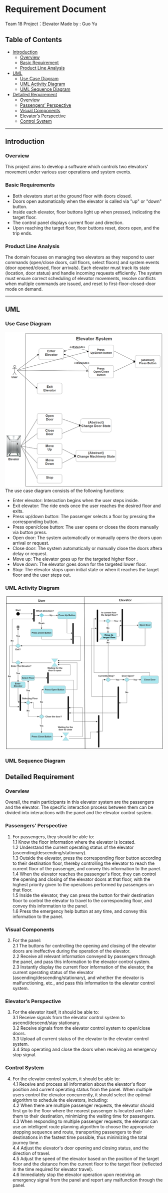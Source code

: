 # Requirement Document

Team 18 Project：Elevator
Made by : Guo Yu

## Table of Contents
- [Introduction](#introduction)
  - [Overview](#overview)
  - [Basic Requirement](#basic-requirement)
  - [Product Line Analysis](#product-line-analysis)
- [UML](#uml)
  - [Use Case Diagram](#use-case-diagram)
  - [UML Activity Diagram](#uml-activity-diagram)
  - [UML Sequence Diagram](#uml-sequence-diagram)
- [Detailed Requirement](#detailed-requirement)
  - [Overview](#overview)
  - [Passengers’ Perspective](#passengers-perspective)
  - [Visual Components](#visual-components)
  - [Elevator’s Perspective](#elevators-perspective)
  - [Control System](#control-system)

---

## Introduction

### Overview
This project aims to develop a software which controls two elevators' movement under various user operations and system events. 

### Basic Requirements
- Both elevators start at the ground floor with doors closed.  
- Doors open automatically when the elevator is called via "up" or "down" button.  
- Inside each elevator, floor buttons light up when pressed, indicating the target floor.  
- The control panel displays current floor and direction.  
- Upon reaching the target floor, floor buttons reset, doors open, and the trip ends.  

### Product Line Analysis
The domain focuses on managing two elevators as they respond to user commands (open/close doors, call floors, select floors) and system events (door opened/closed, floor arrivals). Each elevator must track its state (location, door status) and handle incoming requests efficiently. The system must ensure correct scheduling of elevator movements, resolve conflicts when multiple commands are issued, and reset to first-floor-closed-door mode on demand.

---

## UML 

### Use Case Diagram
![UCD](./imgs/use_case_dia.png)
The use case diagram consists of the following functions:
- Enter elevator: Interaction begins when the user steps inside.
- Exit elevator: The ride ends once the user reaches the desired floor and exits.
- Press up/down button: The passenger selects a floor by pressing the corresponding button.
- Press open/close button: The user opens or closes the doors manually via button press.
- Open door: The system automatically or manually opens the doors upon arrival or request.
- Close door: The system automatically or manually close the doors aftera delay or request.
- Move up: The elevator goes up for the targeted higher floor .
- Move down: The elevator goes down for the targeted lower floor.
- Stop: The elevator stops upon initial state or when it reaches the target floor and the user steps out.

### UML Activity Diagram
![UAD](./imgs/activity.png)

### UML Sequence Diagram



## Detailed Requirement

### Overview
Overall, the main participants in this elevator system are the passengers and the elevator. The specific interaction process between them can be divided into interactions with the panel and the elevator control system.

### Passengers’ Perspective
1. For passengers, they should be able to:  
   1.1 Know the floor information where the elevator is located.  
   1.2 Understand the current operating status of the elevator (ascending/descending/stationary).  
   1.3 Outside the elevator, press the corresponding floor button according to their destination floor, thereby controlling the elevator to reach the current floor of the passenger, and convey this information to the panel.  
   1.4 When the elevator reaches the passenger's floor, they can control the opening and closing of the elevator doors at that floor, with the highest priority given to the operations performed by passengers on that floor.  
   1.5 Inside the elevator, they can press the button for their destination floor to control the elevator to travel to the corresponding floor, and convey this information to the panel.  
   1.6 Press the emergency help button at any time, and convey this information to the panel.

### Visual Components
2. For the panel:  
   2.1 The buttons for controlling the opening and closing of the elevator doors are ineffective during the operation of the elevator.  
   2.2 Receive all relevant information conveyed by passengers through the panel, and pass this information to the elevator control system.  
   2.3 Instantly display the current floor information of the elevator, the current operating status of the elevator (ascending/descending/stationary), and whether the elevator is malfunctioning, etc., and pass this information to the elevator control system.

### Elevator’s Perspective
3. For the elevator itself, it should be able to:  
   3.1 Receive signals from the elevator control system to ascend/descend/stay stationary.  
   3.2 Receive signals from the elevator control system to open/close doors.  
   3.3 Upload all current status of the elevator to the elevator control system.  
   3.4 Stop operating and close the doors when receiving an emergency stop signal.

### Control System
4. For the elevator control system, it should be able to:  
   4.1 Receive and process all information about the elevator's floor position and current operating status from the panel. When multiple users control the elevator concurrently, it should select the optimal algorithm to schedule the elevators, including:  
   4.2 When there are multiple passenger requests, the elevator should first go to the floor where the nearest passenger is located and take them to their destination, minimizing the waiting time for passengers.  
   4.3 When responding to multiple passenger requests, the elevator can use an intelligent route planning algorithm to choose the appropriate stopping sequence and route, transporting passengers to their destinations in the fastest time possible, thus minimizing the total journey time.  
   4.4 Adjust the elevator's door opening and closing status, and the direction of travel.  
   4.5 Adjust the speed of the elevator based on the position of the target floor and the distance from the current floor to the target floor (reflected in the time required for elevator travel).  
   4.6 Immediately stop the elevator operation upon receiving an emergency signal from the panel and report any malfunction through the panel.